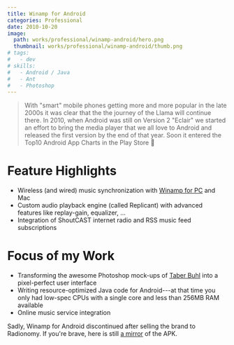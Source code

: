 ```yaml
---
title: Winamp for Android
categories: Professional
date: 2010-10-20
image:
  path: works/professional/winamp-android/hero.png
  thumbnail: works/professional/winamp-android/thumb.png
# tags:
#   - dev
# skills:
#   - Android / Java
#   - Ant
#   - Photoshop
---
```


> With "smart" mobile phones getting more and more popular in the late 2000s it was clear that the the journey of the Llama will continue there.
> In 2010, when Android was still on Version 2 "Eclair" we started an effort to bring the media player that we all love to Android and released the first version by the end of that year.
> Soon it entered the Top10 Android App Charts in the Play Store :rocket:

# Feature Highlights

* Wireless (and wired) music synchronization with [Winamp for PC](/portfolio/winamp-desktop/) and Mac
* Custom audio playback engine (called Replicant) with advanced features like replay-gain, equalizer, ...
* Integration of ShoutCAST internet radio and RSS music feed subscriptions

# Focus of my Work

* Transforming the awesome Photoshop mock-ups of [Taber Buhl](http://taberbuhl.com/) into a pixel-perfect user interface
* Writing resource-optimized Java code for Android---at that time you only had low-spec CPUs with a single core and less than 256MB RAM available
* Online music service integration

Sadly, Winamp for Android discontinued after selling the brand to Radionomy.
If you're brave, here is still [a mirror](https://www.pawelporwisz.pl/winamp/winamp_android_en.php) of the APK.